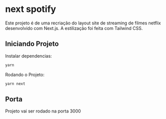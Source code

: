 # next spotify

Este projeto é de uma recriação do layout site de streaming de filmes netflix desenvolvido com Next.js.
A estilização foi feita com Tailwind CSS.

## Iniciando Projeto

Instalar dependencias:

```cs
yarn
```

Rodando o Projeto:

```cs
yarn next
```

## Porta

Projeto vai ser rodado na porta 3000
